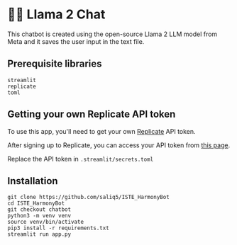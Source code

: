 # 🦙💬 Llama 2 Chat

This chatbot is created using the open-source Llama 2 LLM model from Meta and it saves the user input in the text file.

## Prerequisite libraries

```
streamlit
replicate
toml
```

## Getting your own Replicate API token

To use this app, you'll need to get your own [Replicate](https://replicate.com/) API token.

After signing up to Replicate, you can access your API token from [this page](https://replicate.com/account/api-tokens).

Replace the API token in ` .streamlit/secrets.toml `


## Installation

```
git clone https://github.com/saliq5/ISTE_HarmonyBot
cd ISTE_HarmonyBot
git checkout chatbot
python3 -m venv venv
source venv/bin/activate
pip3 install -r requirements.txt
streamlit run app.py
```
